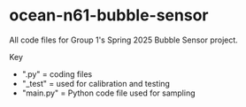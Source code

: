 # ocean-n61-bubble-sensor
All code files for Group 1's Spring 2025 Bubble Sensor project.

Key
- ".py" = coding files
- "_test" = used for calibration and testing
- "main.py" = Python code file used for sampling
